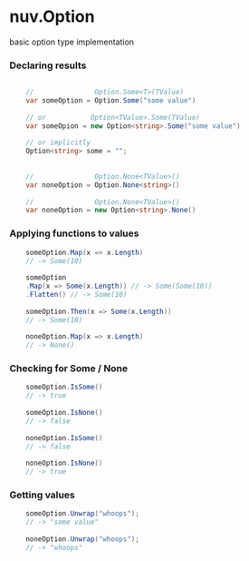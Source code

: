 # nuv.Option

basic option type implementation

### Declaring results

```csharp

    //               Option.Some<T>(TValue)
    var someOption = Option.Some("some value")
        
    // or           Option<TValue>.Some(TValue)
    var someOpion = new Option<string>.Some("some value")
    
    // or implicitly
    Option<string> some = "";
        
        
    //               Option.None<TValue>()
    var noneOption = Option.None<string>()
        
    //               Option.None<TValue>()
    var noneOption = new Option<string>.None()
```

### Applying functions to values

```csharp
    someOption.Map(x => x.Length)
    // -> Some(10)
    
    someOption
    .Map(x => Some(x.Length)) // -> Some(Some(10))
    .Flatten() // -> Some(10)
    
    someOption.Then(x => Some(x.Length))
    // -> Some(10)
    
    noneOption.Map(x => x.Length)
    // -> None()
```

### Checking for Some / None

```csharp
    someOption.IsSome()
    // -> true
    
    someOption.IsNone()
    // -> false
    
    noneOption.IsSome()
    // -> false
    
    noneOption.IsNone()
    // -> true
```

### Getting values

```csharp
    someOption.Unwrap("whoops");
    // -> "some value"
    
    noneOption.Unwrap("whoops");
    // -> "whoops"
```
